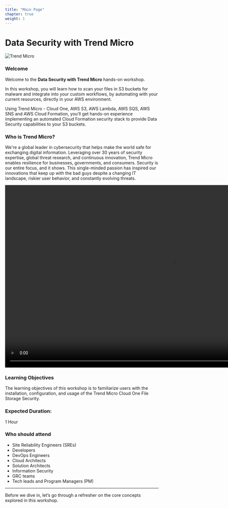 ```yaml
---
title: "Main Page"
chapter: true
weight: 1
---
```


# Data Security with Trend Micro

![Trend Micro](/images/TM_logo.png)

### Welcome

Welcome to the **Data Security with Trend Micro** hands-on workshop.

In this workshop, you will learn how to scan your files in S3 buckets for malware and integrate into your custom workflows, by automating with your current resources, directly in your AWS environment.

Using Trend Micro - Cloud One, AWS S3, AWS Lambda, AWS SQS, AWS SNS and AWS Cloud Formation, you’ll get hands-on experience implementing an automated Cloud Formation security stack to provide Data Security capabilities to your S3 buckets.


### Who is Trend Micro?

We're a global leader in cybersecurity that helps make the world safe for exchanging digital information. Leveraging over 30 years of security expertise, global threat research, and continuous innovation, Trend Micro enables resilience for businesses, governments, and consumers. Security is our entire focus, and it shows. This single-minded passion has inspired our innovations that keep up with the bad guys despite a changing IT landscape, riskier user behavior, and constantly evolving threats.

<video width="1100" height="600" autoplay muted>
<source src="/images/tm.mp4" type="video/mp4">
</video>

### Learning Objectives

The learning objectives of this workshop is to familiarize users with the installation, configuration, and usage of the Trend Micro Cloud One File Storage Security.


### Expected Duration:
 
1 Hour

### Who should attend
- Site Reliability Engineers (SREs)
- Developers
- DevOps Engineers
- Cloud Architects
- Solution Architects
- Information Security
- GRC teams
- Tech leads and Program Managers (PM)

--------

Before we dive in, let’s go through a refresher on the core concepts explored in this workshop.